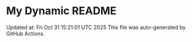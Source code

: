 # My Dynamic README
Updated at: Fri Oct 31 15:21:01 UTC 2025
This file was auto-generated by GitHub Actions.

